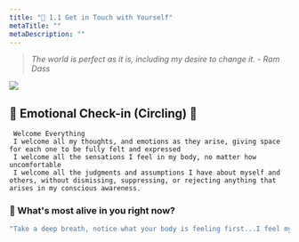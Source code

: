```yaml
---
title: "🌈 1.1 Get in Touch with Yourself"
metaTitle: ""
metaDescription: ""
---
```


>*The world is perfect as it is, including my desire to change it. - Ram Dass*

![](https://s2.loli.net/2022/11/24/4G8xkCKptXgWSN6.png)
## 💙 Emotional Check-in (Circling) 💙 
``` text
 Welcome Everything
 I welcome all my thoughts, and emotions as they arise, giving space for each one to be fully felt and expressed
 I welcome all the sensations I feel in my body, no matter how uncomfortable
 I welcome all the judgments and assumptions I have about myself and others, without dismissing, suppressing, or rejecting anything that arises in my conscious awareness.
```
### 📝 What's most alive in you right now?
```javascript react-live=true
"Take a deep breath, notice what your body is feeling first...I feel my neck is little bit sore, maybe I wasn't sitting well, I feel the sunlight is warming my cheek, then some thoughts, opinions, jugdements, perceptions, memories came up, I feel...jubilant... exhausted... tired... excited... curious... because... (Feel free to type within the double quote, all result will NOT be saved)"
```



